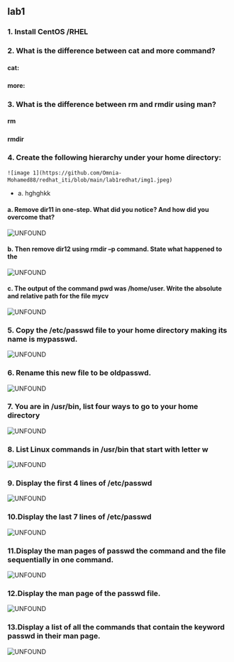 ## lab1

### 1. Install CentOS /RHEL
#### 

### 2. What is the difference between cat and more command?
####   cat: 
#####          
#####      
#####       
####   more:
#####      
#####       

### 3. What is the difference between rm and rmdir using man?
#### rm 
##### 
##### 
##### 
#####     
#####     
#### rmdir
##### 
#####
##### 
#####     

### 4. Create the following hierarchy under your home directory:
 
    ![image 1](https://github.com/Omnia-Mohamed88/redhat_iti/blob/main/lab1redhat/img1.jpeg)
    
  - a. hghghkk
    
  

#### a. Remove dir11 in one-step. What did you notice? And how did you overcome that?
![UNFOUND]()

#### b. Then remove dir12 using rmdir –p command. State what happened to the
![UNFOUND]()

#### c. The output of the command pwd was /home/user. Write the absolute and relative path for the file mycv
![UNFOUND]()

### 5. Copy the /etc/passwd file to your home directory making its name is mypasswd.
![UNFOUND]()

### 6. Rename this new file to be oldpasswd.
![UNFOUND]()

### 7. You are in /usr/bin, list four ways to go to your home directory
![UNFOUND]()

### 8. List Linux commands in /usr/bin that start with letter w
![UNFOUND]()

### 9. Display the first 4 lines of /etc/passwd
![UNFOUND]()

### 10.Display the last 7 lines of /etc/passwd
![UNFOUND]()

### 11.Display the man pages of passwd the command and the file sequentially in one command.
![UNFOUND]()

### 12.Display the man page of the passwd file.
![UNFOUND]()


### 13.Display a list of all the commands that contain the keyword passwd in their man page.
![UNFOUND]()

